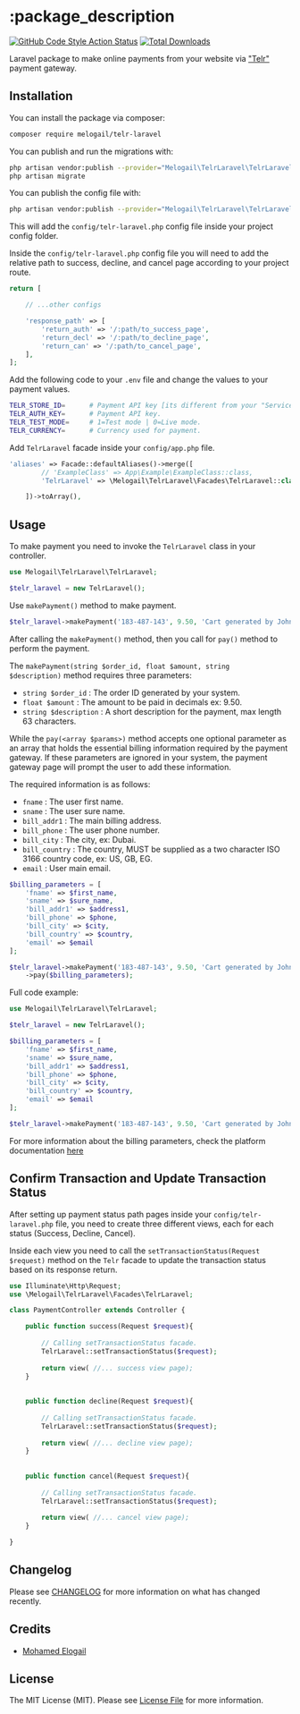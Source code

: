 # :package_description

[![GitHub Code Style Action Status](https://img.shields.io/github/actions/workflow/status/melogail/telr-laravel/fix-php-code-style-issues.yml?branch=main&label=code%20style&style=flat-square)](https://github.com/melogail/telr-laravel/actions?query=workflow%3A"Fix+PHP+code+style+issues"+branch%3Amain)
[![Total Downloads](https://img.shields.io/packagist/dt/melogail/telr-laravel.svg?style=flat-square)](https://packagist.org/packages/melogail/telr-laravel)

Laravel package to make online payments from your website via ["Telr"](https://telr.com/) payment gateway.

## Installation

You can install the package via composer:

```bash
composer require melogail/telr-laravel
```

You can publish and run the migrations with:

```bash
php artisan vendor:publish --provider="Melogail\TelrLaravel\TelrLaravelServiceProvider" --tag="migrations"
php artisan migrate
```

You can publish the config file with:

```bash
php artisan vendor:publish --provider="Melogail\TelrLaravel\TelrLaravelServiceProvider" --tag="config"
```
This will add the <code>config/telr-laravel.php</code> config file inside your project config folder.

Inside the <code>config/telr-laravel.php</code> config file you will need to add the relative path to success, decline, and cancel page
according to your project route.

```php
return [

    // ...other configs

    'response_path' => [
        'return_auth' => '/:path/to_success_page',
        'return_decl' => '/:path/to_decline_page',
        'return_can' => '/:path/to_cancel_page',
    ],
];
```

Add the following code to your <code>.env</code> file and change the values to your payment values.

```bash
TELR_STORE_ID=      # Payment API key [its different from your "Service API" key].
TELR_AUTH_KEY=      # Payment API key.
TELR_TEST_MODE=     # 1=Test mode | 0=Live mode.
TELR_CURRENCY=      # Currency used for payment.
```

Add <code>TelrLaravel</code> facade inside your <code>config/app.php</code> file.
```php
'aliases' => Facade::defaultAliases()->merge([
        // 'ExampleClass' => App\Example\ExampleClass::class,
        'TelrLaravel' => \Melogail\TelrLaravel\Facades\TelrLaravel::class,

    ])->toArray(),
```

## Usage
To make payment you need to invoke the <code>TelrLaravel</code> class in your controller.
```php
use Melogail\TelrLaravel\TelrLaravel;

$telr_laravel = new TelrLaravel();
```

Use <code>makePayment()</code> method to make payment.
```php
$telr_laravel->makePayment('183-487-143', 9.50, 'Cart generated by John Doe on 2023-1-16');
```
After calling the <code>makePayment()</code> method, then you call for <code>pay()</code> method to perform the payment.

The <code>makePayment(string $order_id, float $amount, string $description)</code> method requires three parameters:
- <code>string $order_id</code> : The order ID generated by your system.
- <code>float $amount</code> : The amount to be paid in decimals ex: 9.50.
- <code>string $description</code> : A short description for the payment, max length 63 characters.

While the <code>pay(<array $params>)</code> method accepts one optional parameter as an array that holds the essential billing information required
by the payment gateway. If these parameters are ignored in your system, the payment gateway page will prompt the user to
add these information.

The required information is as follows:
- <code>fname</code> : The user first name.
- <code>sname</code> : The user sure name.
- <code>bill_addr1</code> : The main billing address.
- <code>bill_phone</code> : The user phone number.
- <code>bill_city</code> : The city, ex: Dubai.
- <code>bill_country</code> : The country, MUST be supplied as a two character ISO 3166 country code, ex: US, GB, EG.
- <code>email</code> : User main email.

```php
$billing_parameters = [
    'fname' => $first_name,
    'sname' => $sure_name,
    'bill_addr1' => $address1,
    'bill_phone' => $phone,
    'bill_city' => $city,
    'bill_country' => $country,
    'email' => $email
];

$telr_laravel->makePayment('183-487-143', 9.50, 'Cart generated by John Doe on 2023-1-16')
    ->pay($billing_parameters);
```

Full code example:
```php
use Melogail\TelrLaravel\TelrLaravel;

$telr_laravel = new TelrLaravel();

$billing_parameters = [
    'fname' => $first_name,
    'sname' => $sure_name,
    'bill_addr1' => $address1,
    'bill_phone' => $phone,
    'bill_city' => $city,
    'bill_country' => $country,
    'email' => $email
];

$telr_laravel->makePayment('183-487-143', 9.50, 'Cart generated by John Doe on 2023-1-16')->pay($billing_parameters);
```

For more information about the billing parameters, check the platform documentation [here](https://telr.com/support/knowledge-base/hosted-payment-page-integration-guide/)

## Confirm Transaction and Update Transaction Status
After setting up payment status path pages inside your <code>config/telr-laravel.php</code> file, you need to create three different views, each for each status (Success, Decline, Cancel).

Inside each view you need to call the <code>setTransactionStatus(Request $request)</code> method on the <code>Telr</code> facade to update the transaction status based on its response return.
```php
use Illuminate\Http\Request;
use \Melogail\TelrLaravel\Facades\TelrLaravel;

class PaymentController extends Controller {

    public function success(Request $request){
    
        // Calling setTransactionStatus facade.
        TelrLaravel::setTransactionStatus($request);
        
        return view( //... success view page);
    }
    
    
    public function decline(Request $request){
    
        // Calling setTransactionStatus facade.
        TelrLaravel::setTransactionStatus($request);
        
        return view( //... decline view page);
    }
    
    
    public function cancel(Request $request){
    
        // Calling setTransactionStatus facade.
        TelrLaravel::setTransactionStatus($request);
        
        return view( //... cancel view page);
    }

}

```


## Changelog

Please see [CHANGELOG](CHANGELOG.md) for more information on what has changed recently.

## Credits

- [Mohamed Elogail](https://github.com/melogail)

## License

The MIT License (MIT). Please see [License File](LICENSE.md) for more information.
